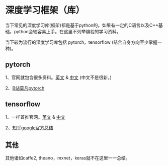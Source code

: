 # 深度学习框架（库）
当下常见的深度学习库(框架)都是基于python的。如果有一定的C语言以及C++基础，python会较容易上手。在这里不列举编程的学习资料。

当下较为流行的深度学习库包括 pytorch，tensorflow (结合自身方向至少掌握一种)。

## pytorch
1、官网就包含很多资料。[英文](https://pytorch.org/) & [中文](https://pytorch-cn.readthedocs.io/zh/latest/) (中文不是很新。)

2、[B站莫凡pytorch](https://morvanzhou.github.io/tutorials/machine-learning/torch/)

## tensorflow
1、一样首推官网。[英文](https://www.tensorflow.org/) & [中文](https://tensorflow.google.cn/)

2、[知乎google官方总结](https://www.zhihu.com/question/49909565/answer/807076121)

## 其他
其他诸如caffe2, theano，mxnet，keras就不在这里一一总结。
